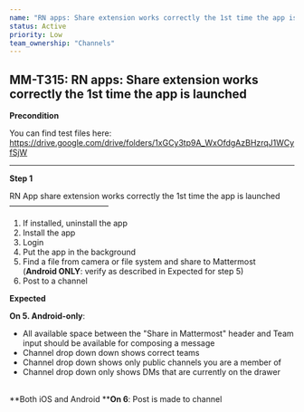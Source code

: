 ```yaml
---
name: "RN apps: Share extension works correctly the 1st time the app is launched"
status: Active
priority: Low
team_ownership: "Channels"
---
```


## MM-T315: RN apps: Share extension works correctly the 1st time the app is launched

**Precondition**

You can find test files here: <https://drive.google.com/drive/folders/1xGCy3tp9A_WxOfdgAzBHzrqJ1WCyfSjW>

---

**Step 1**

RN App share extension works correctly the 1st time the app is launched\
–––––––––––––––––––––––––

1. If installed, uninstall the app
2. Install the app
3. Login
4. Put the app in the background
5. Find a file from camera or file system and share to Mattermost\
   (**Android ONLY**: verify as described in Expected for step 5)
6. Post to a channel

**Expected**

**On 5. Android-only**:

- All available space between the "Share in Mattermost" header and Team input should be available for composing a message
- Channel drop down down shows correct teams
- Channel drop down shows only public channels you are a member of
- Channel drop down only shows DMs that are currently on the drawer

\
**Both iOS and Android ****On 6**: Post is made to channel
